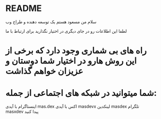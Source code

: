 # README

سلام من مسعود هستم
یک توسعه دهنده و طراح وب

لطفا این اطلاعات رو در جای دیگری در اختیار نگذارید
برای ارتباط با ما 
# راه های بی شماری وجود دارد که برخی از این روش هارو در اختیار شما دوستان و عزیزان خواهم گذاشت

 
# شما میتوانید در شبکه های اجتماعی از جمله:

اینستاگرام با آیدی mas.dex
اکس با آیدی masdevx
لینکدین masdex 
تلگرام masxdev 
پیدا کنید
